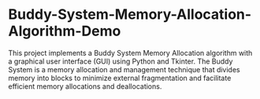 # Buddy-System-Memory-Allocation-Algorithm-Demo
This project implements a Buddy System Memory Allocation algorithm with a graphical user interface (GUI) using Python and Tkinter. The Buddy System is a memory allocation and management technique that divides memory into blocks to minimize external fragmentation and facilitate efficient memory allocations and deallocations.
